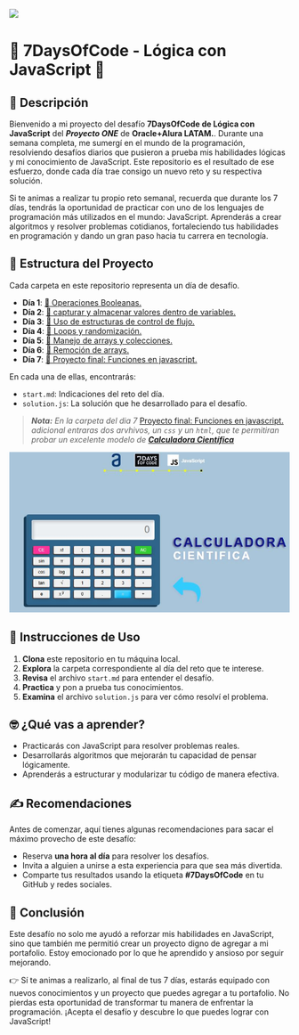 ![](https://d335luupugsy2.cloudfront.net/cms/files/10224/1722960139/$k5bcezyewhs)

# 🌟 7DaysOfCode - Lógica con JavaScript 🌟 


## 📝 Descripción

Bienvenido a mi proyecto del desafío **7DaysOfCode de Lógica con JavaScript** del ***Proyecto ONE*** de **Oracle+Alura LATAM.**. Durante una semana completa, me sumergí en el mundo de la programación, resolviendo desafíos diarios que pusieron a prueba mis habilidades lógicas y mi conocimiento de JavaScript. Este repositorio es el resultado de ese esfuerzo, donde cada día trae consigo un nuevo reto y su respectiva solución.

Si te animas a realizar tu propio reto semanal, recuerda que durante los 7 días, tendrás la oportunidad de practicar con uno de los lenguajes de programación más utilizados en el mundo: JavaScript. Aprenderás a crear algoritmos y resolver problemas cotidianos, fortaleciendo tus habilidades en programación y dando un gran paso hacia tu carrera en tecnología.

## 📂 Estructura del Proyecto

Cada carpeta en este repositorio representa un día de desafío. 

- **Día 1**: [📜 Operaciones Booleanas.](/Logica_JS1_Operaciones_booleanos/start_1.md)
- **Día 2**: [📜 capturar y almacenar valores dentro de variables.](/Logica_JS2_Variables/start_2.md)
- **Día 3**: [📜 Uso de estructuras de control de flujo.](/logica_JS3_Estructuras_control_de_flujo/start_3.md)
- **Día 4**: [📜 Loops y randomización.](/logica_JS4_Loops/start_4.md)
- **Día 5**: [📜 Manejo de arrays y colecciones.](/logica_JS5_Arrays_colecciones/start_5.md)
- **Día 6**: [📜 Remoción de arrays.](/logica_JS6_Remocion_arrays/start_6.md)
- **Día 7**: [📜 Proyecto final: Funciones en javascript.](/logica_JS7_Funciones/start_7.md)


En cada una de ellas, encontrarás:

* `start.md`: Indicaciones del reto del día.
* `solution.js`: La solución que he desarrollado para el desafío.

> ***Nota:*** *En la carpeta del dia 7* [Proyecto final: Funciones en javascript.](/logica_JS7_Funciones/) *adicional entraras dos arvhivos, un `css` y un `html`, que te permitiran probar un excelente modelo de*  ***[Calculadora Científica](https://nfabian-parra.github.io/Calculadora_Cientifica/)***

![Modelo de calculadora científica](/logica_JS7_Funciones/img/captura_calculadora.JPG)


## 🚀 Instrucciones de Uso
1. **Clona** este repositorio en tu máquina local.
2. **Explora** la carpeta correspondiente al día del reto que te interese.
3. **Revisa** el archivo `start.md` para entender el desafío.
4. **Practica** y pon a prueba tus conocimientos.
5. **Examina** el archivo `solution.js` para ver cómo resolví el problema.

## 🤓 ¿Qué vas a aprender?

* Practicarás con JavaScript para resolver problemas reales.
* Desarrollarás algoritmos que mejorarán tu capacidad de pensar lógicamente.
* Aprenderás a estructurar y modularizar tu código de manera efectiva.

## ✍️ Recomendaciones

Antes de comenzar, aquí tienes algunas recomendaciones para sacar el máximo provecho de este desafío:

* Reserva **una hora al día** para resolver los desafíos.
* Invita a alguien a unirse a esta experiencia para que sea más divertida.
* Comparte tus resultados usando la etiqueta **#7DaysOfCode** en tu GitHub y redes sociales.


## 🎯 Conclusión
Este desafío no solo me ayudó a reforzar mis habilidades en JavaScript, sino que también me permitió crear un proyecto digno de agregar a mi portafolio. Estoy emocionado por lo que he aprendido y ansioso por seguir mejorando.

👉 Sí te animas a realizarlo, al final de tus 7 días, estarás equipado con nuevos conocimientos y un proyecto que puedes agregar a tu portafolio. No pierdas esta oportunidad de transformar tu manera de enfrentar la programación. ¡Acepta el desafío y descubre lo que puedes lograr con JavaScript!
